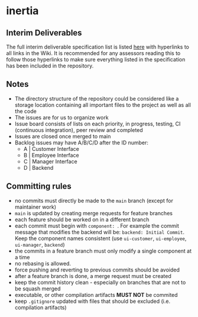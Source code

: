 # inertia

## Interim Deliverables

The full interim deliverable specification list is listed [here](https://gitlab.com/sc20aim/inertia/-/wikis/interim) with hyperlinks to all links in the Wiki. It is recommended for any assessors reading this to follow those hyperlinks to make sure everything listed in the specification has been included in the repository.

## Notes

- The directory structure of the repository could be considered like a storage location containing all important files to the project as well as all the code
- The issues are for us to organize work
- Issue board consists of lists on each priority, in progress, testing, CI (continuous integration), peer review and completed
- Issues are closed once merged to main
- Backlog issues may have A/B/C/D after the ID number:
  * A | Customer Interface
  * B | Employee Interface
  * C | Manager Interface
  * D | Backend

## Committing rules

- no commits must directly be made to the `main` branch (except for maintainer work)
- `main` is updated by creating merge requests for feature branches
- each feature should be worked on in a different branch
- each commit must begin with `component: `. For example the commit message that modifies the backend will be: `backend: Initial Commit`. Keep the component names consistent (use `ui-customer`, `ui-employee`, `ui-manager`, `backend`) 
- the commits in a feature branch must only modify a single component at a time
- no rebasing is allowed.
- force pushing and reverting to previous commits should be avoided 
- after a feature branch is done, a merge request must be created
- keep the commit history clean - especially on branches that are not to be squash merged
- executable, or other compilation artifacts **MUST NOT** be commited
- keep `.gitignore` updated with files that should be excluded (i.e. compilation artifacts)
